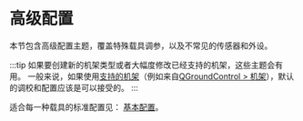 # 高级配置

本节包含高级配置主题，覆盖特殊载具调参，以及不常见的传感器和外设。

:::tip
如果要创建新的机架类型或者大幅度修改已经支持的机架，这些主题会有用。 一般来说，如果使用[支持的机架](../airframes/airframe_reference.md#copter)（例如来自[QGroundControl > 机架](../config/airframe.md)），默认的调校和配置应该是可以接受的。
:::

适合每一种载具的标准配置见： [基本配置](../config/README.md)。